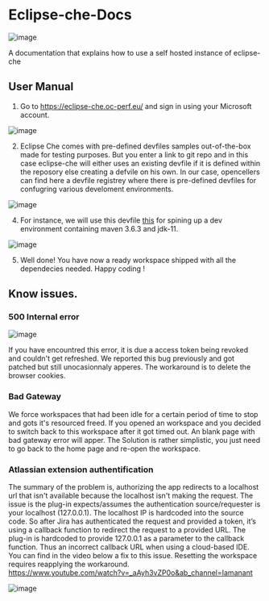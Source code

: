 # Eclipse-che-Docs
![image](https://user-images.githubusercontent.com/59898800/169078624-247625c2-5d3d-4702-9691-1a471e853c40.png)

A documentation that explains how to use a self hosted instance of eclipse-che

## User Manual

1) Go to https://eclipse-che.oc-perf.eu/ and sign in using your Microsoft account. 

![image](https://user-images.githubusercontent.com/59898800/169067619-9964c5cc-e317-4abe-b008-834e51c671d7.png)

2) Eclipse Che comes with pre-defined devfiles samples out-of-the-box made for testing purposes. But you enter a link to git repo and in this case eclipse-che will either uses an existing devfile if it is defined within the reposory else creating a defvile on his own.
In our case, opencellers can find here a devfile registrey where there is pre-defined devfiles for confugring various develoment environments.

![image](https://user-images.githubusercontent.com/59898800/169069683-fa843e69-7882-427d-b0ce-311c74292efc.png)




4)  For instance, we will use this devfile [this](https://github.com/Ryder05/Eclipse-che-Docs/blob/main/devfiles/opencellcore/devfile.yml) for spining up a  dev environment containing maven 3.6.3 and jdk-11. 

![image](https://user-images.githubusercontent.com/59898800/169074852-6b677654-6ad0-4c2f-a99a-d236c9af76f4.png)


5) Well done! You have now a ready workspace shipped with all the dependecies needed. Happy coding !  

## Know issues.
### 500 Internal error 

![image](https://user-images.githubusercontent.com/59898800/169079159-9f6c91a6-680d-4694-a72e-c6ac4cbb0510.png)

If you have encountred this error, it is due a access token being revoked and couldn't get refreshed.
We reported this bug previously and got patched but still unocasionnaly apperes. 
The workaround is to delete the browser cookies.

### Bad Gateway
We force workspaces that had been idle for a certain period of time to stop and gots it's resourced freed.
If you opened an workspace and you decided to switch back to this workspace after it got timed out. 
An blank page with bad gateway error will apper.
The Solution is rather simplistic, you just need to go back to the home page and re-open the workspace.

### Atlassian extension authentification 
The summary of the problem is, authorizing the app redirects to a localhost url that isn't available because the localhost isn't making the request.
The issue is the plug-in expects/assumes the authentication source/requester is your localhost (127.0.0.1). The localhost IP is hardcoded into the source code. So after Jira has authenticated the request and provided a token, it’s using a callback function to redirect the request to a provided URL. The plug-in is hardcoded to provide 127.0.0.1 as a parameter to the callback function. Thus an incorrect callback URL when using a cloud-based IDE.
You can find in the video below a fix to this issue. Resetting the workspace requires reapplying the workaround.  
https://www.youtube.com/watch?v=_aAyh3vZP0o&ab_channel=Iamanant

![image](https://user-images.githubusercontent.com/59898800/169276247-0830a0b8-2292-4ae4-b235-0b579b324e79.png)

